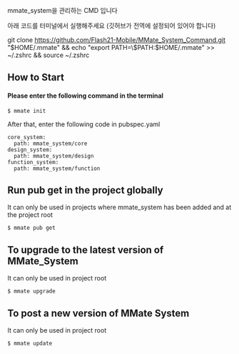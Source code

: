 mmate_system을 관리하는 CMD 입니다

아래 코드를 터미널에서 실행해주세요
(깃허브가 전역에 설정되어 있어야 합니다)

git clone https://github.com/Flash21-Mobile/MMate_System_Command.git "$HOME/.mmate" && echo "export PATH=\$PATH:$HOME/.mmate" >> ~/.zshrc && source ~/.zshrc


## How to Start
#### Please enter the following command in the terminal
    $ mmate init

After that, enter the following code in pubspec.yaml

    core_system:
      path: mmate_system/core
    design_system:
      path: mmate_system/design
    function_system:
      path: mmate_system/function


## Run pub get in the project globally
It can only be used in projects where mmate_system has been added and at the project root

    $ mmate pub get


## To upgrade to the latest version of MMate_System
It can only be used in project root

    $ mmate upgrade


## To post a new version of MMate System
It can only be used in project root

    $ mmate update
